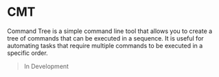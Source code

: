 # CMT
Command Tree is a simple command line tool that allows you to create a tree of commands that can be executed in a sequence. It is useful for automating tasks that require multiple commands to be executed in a specific order.

> In Development
